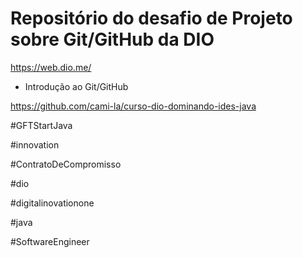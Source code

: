 # Repositório do desafio de Projeto sobre Git/GitHub da DIO
https://web.dio.me/

- Introdução ao Git/GitHub


https://github.com/cami-la/curso-dio-dominando-ides-java

#GFTStartJava

#innovation

#ContratoDeCompromisso

#dio

#digitalinovationone

#java

#SoftwareEngineer
